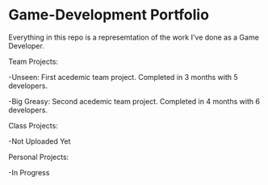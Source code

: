 # Game-Development Portfolio
Everything in this repo is a represemtation of the work I've done as a Game Developer.

Team Projects:

-Unseen: First acedemic team project. Completed in 3 months with 5 developers.

-Big Greasy: Second acedemic team project. Completed in 4 months with 6 developers.

Class Projects:

-Not Uploaded Yet

Personal Projects:

-In Progress

